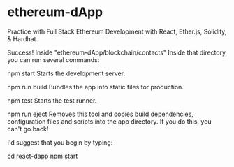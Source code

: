 # ethereum-dApp
Practice with Full Stack Ethereum Development with React, Ether.js, Solidity, &amp; Hardhat.

Success! Inside "ethereum-dApp/blockchain/contacts" 
  Inside that directory, you can run several commands:

npm start 
  Starts the development server.
  
npm run build
  Bundles the app into static files for production.
  
npm test
  Starts the test runner.

npm run eject
  Removes this tool and copies build dependencies, configuration files
  and scripts into the app directory. If you do this, you can't go back!

I'd suggest that you begin by typing:
  
  cd react-dapp
  npm start

